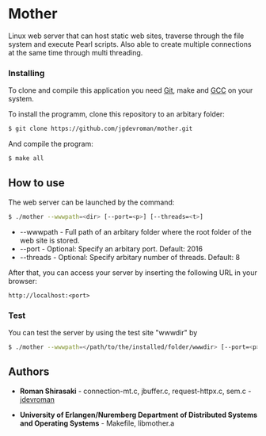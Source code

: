 # Mother

Linux web server that can host static web sites, traverse through the file system and execute Pearl scripts.
Also able to create multiple connections at the same time through multi threading.

### Installing

To clone and compile this application you need [Git](https://git-scm.com/), make and [GCC](https://gcc.gnu.org/) on your system.

To install the programm, clone this repository to an arbitary folder: 

```bash
$ git clone https://github.com/jgdevroman/mother.git
```

And compile the program:

```bash
$ make all
```

## How to use

The web server can be launched by the command:

```bash
$ ./mother --wwwpath=<dir> [--port=<p>] [--threads=<t>]
```

* --wwwpath - Full path of an arbitary folder where the root folder of the web site is stored. 
* --port - Optional: Specify an arbitary port. Default: 2016
* --threads - Optional: Specify arbitary number of threads. Default: 8

After that, you can access your server by inserting the following URL in your browser:

```
http://localhost:<port>
```

### Test

You can test the server by using the test site "wwwdir" by  

```bash
$ ./mother --wwwpath=</path/to/the/installed/folder/wwwdir> [--port=<p>] [--threads=<t>]
```

## Authors

* **Roman Shirasaki** - connection-mt.c, jbuffer.c, request-httpx.c, sem.c - [jdevroman](https://github.com/jgdevroman)

* **University of Erlangen/Nuremberg Department of Distributed Systems and Operating Systems** - Makefile, libmother.a 